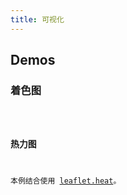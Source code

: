 ```yaml
---
title: 可视化
---
```


## Demos

### 着色图

<code src="./visualizations/basic" />

### 热力图

本例结合使用 [leaflet.heat](https://github.com/Leaflet/Leaflet.heat)。

<code src="./visualizations/heat" />
